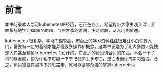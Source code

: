 # 前言

本书记录本人学习kubernetes的经历，还正在路上，希望能带大家由浅入深、全面系统地学习kubernetes，节约大家的时间，少走弯路，从入门到精通。



kubernetes 很复杂，学习门槛较高，市面上的学习资料往往很难让小白快速入门，需要有一定的基础才能弄懂很多操作和概念。这本书正是为了让大多数人能快速入门甚至精通kubernetes而设计的，在合适的阶段讲合适的东西，不会一下子讲的很全面，因为你也不可能一下子记住那么多东西，还会拖慢你的学习速度。总之，你只需要按照本书的思路走，就可以循序渐进的掌握kubernetes。



